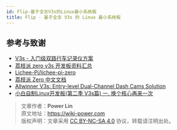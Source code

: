 ```yaml
---
id: Flip-基于全志V3s的Linux最小系统板
title: Flip - 基于全志 V3s 的 Linux 最小系统板
---
```


## 参考与致谢

- [V3s - 入门级双路行车记录仪方案](https://www.allwinnertech.com/index.php?c=product&a=index&id=38)
- [荔枝派 zero v3s 开发板资料汇总](https://whycan.com/t_322.html)
- [Lichee-Pi/lichee-pi-zero](https://github.com/Lichee-Pi/lichee-pi-zero)
- [荔枝派 Zero 中文文档](https://licheezero.readthedocs.io/zh/latest/index.html)
- [Allwinner V3s: Entry-level Dual-Channel Dash Cams Solution](https://www.allwinnertech.com/uploads/pdf/2016080317552746.pdf)
- [小白自制Linux开发板(第二季 V3s篇) 一. 换个核心再来一次](https://www.cnblogs.com/twzy/p/15691210.html)


> 文章作者：**Power Lin**  
> 原文地址：<https://wiki-power.com>  
> 版权声明：文章采用 [CC BY-NC-SA 4.0](https://creativecommons.org/licenses/by/4.0/deed.zh) 协议，转载请注明出处。

